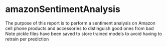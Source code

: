 # amazonSentimentAnalysis

The purpose of this report is to perform a sentiment analysis on Amazon cell phone products and accessories to distinguish good ones from bad 
Note pickle files have been saved to store trained models to avoid having to retrain per prediction 
